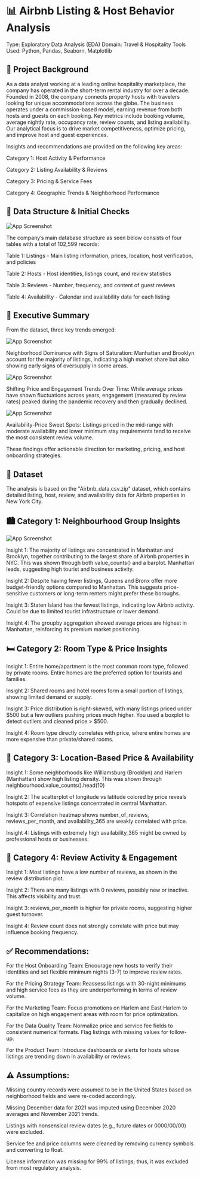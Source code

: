 
# 📊 Airbnb Listing & Host Behavior Analysis
Type: Exploratory Data Analysis (EDA)
Domain: Travel & Hospitality
Tools Used: Python, Pandas, Seaborn, Matplotlib





## 🏢 Project Background
As a data analyst working at a leading online hospitality marketplace, the company has operated in the short-term rental industry for over a decade. Founded in 2008, the company connects property hosts with travelers looking for unique accommodations across the globe. The business operates under a commission-based model, earning revenue from both hosts and guests on each booking. Key metrics include booking volume, average nightly rate, occupancy rate, review counts, and listing availability. Our analytical focus is to drive market competitiveness, optimize pricing, and improve host and guest experiences.

Insights and recommendations are provided on the following key areas:

Category 1: Host Activity & Performance

Category 2: Listing Availability & Reviews

Category 3: Pricing & Service Fees

Category 4: Geographic Trends & Neighborhood Performance


## 🧱 Data Structure & Initial Checks

![App Screenshot](https://github.com/BharathAIML/Airbnb_dataAnalysis/blob/4c729e2b531c56a729bc6e9a1543b6dc08e7a422/ERD_1.png)

The company’s main database structure as seen below consists of four tables with a total of 102,599 records:

Table 1: Listings - Main listing information, prices, location, host verification, and policies

Table 2: Hosts - Host identities, listings count, and review statistics

Table 3: Reviews - Number, frequency, and content of guest reviews

Table 4: Availability - Calendar and availability data for each listing




## 📌 Executive Summary

From the dataset, three key trends emerged:

![App Screenshot](https://github.com/BharathAIML/Airbnb_dataAnalysis/blob/471cc55ce2433eea600df376fc94e0bb39aaa994/neighb%20.png)


Neighborhood Dominance with Signs of Saturation: Manhattan and Brooklyn account for the majority of listings, indicating a high market share but also showing early signs of oversupply in some areas.

![App Screenshot](https://github.com/BharathAIML/Airbnb_dataAnalysis/blob/d483067423bffba0e3a542f7419821f232e0dcf2/AVG.png)

Shifting Price and Engagement Trends Over Time: While average prices have shown fluctuations across years, engagement (measured by review rates) peaked during the pandemic recovery and then gradually declined.

![App Screenshot](https://github.com/BharathAIML/Airbnb_dataAnalysis/blob/5b9fb51ae6e93da819ac5ff61cd975c983cfef86/PVR.png)


Availability-Price Sweet Spots: Listings priced in the mid-range with moderate availability and lower minimum stay requirements tend to receive the most consistent review volume.

These findings offer actionable direction for marketing, pricing, and host onboarding strategies.

## 📁 Dataset
The analysis is based on the "Airbnb_data.csv.zip" dataset, which contains detailed listing, host, review, and availability data for Airbnb properties in New York City.

## 🏙️ Category 1: Neighbourhood Group Insights

![App Screenshot](https://github.com/BharathAIML/Airbnb_dataAnalysis/blob/3864c37ebcf69f577641a243d7cf7faa43c6faf1/listings.png)

Insight 1:
The majority of listings are concentrated in Manhattan and Brooklyn, together contributing to the largest share of Airbnb properties in NYC.
This was shown through both value_counts() and a barplot. Manhattan leads, suggesting high tourist and business activity.

Insight 2:
Despite having fewer listings, Queens and Bronx offer more budget-friendly options compared to Manhattan.
This suggests price-sensitive customers or long-term renters might prefer these boroughs.

Insight 3:
Staten Island has the fewest listings, indicating low Airbnb activity. Could be due to limited tourist infrastructure or lower demand.

Insight 4:
The groupby aggregation showed average prices are highest in Manhattan, reinforcing its premium market positioning.

##  🛏️ Category 2: Room Type & Price Insights

Insight 1:
Entire home/apartment is the most common room type, followed by private rooms. Entire homes are the preferred option for tourists and families.

Insight 2:
Shared rooms and hotel rooms form a small portion of listings, showing limited demand or supply.

Insight 3:
Price distribution is right-skewed, with many listings priced under $500 but a few outliers pushing prices much higher. You used a boxplot to detect outliers and cleaned price > $500.

Insight 4:
Room type directly correlates with price, where entire homes are more expensive than private/shared rooms.

## 📍 Category 3: Location-Based Price & Availability

Insight 1:
Some neighborhoods like Williamsburg (Brooklyn) and Harlem (Manhattan) show high listing density. This was shown through neighbourhood.value_counts().head(10)

Insight 2:
The scatterplot of longitude vs latitude colored by price reveals hotspots of expensive listings concentrated in central Manhattan.

Insight 3:
Correlation heatmap shows number_of_reviews, reviews_per_month, and availability_365 are weakly correlated with price.

Insight 4:
Listings with extremely high availability_365 might be owned by professional hosts or businesses.

##  💬 Category 4: Review Activity & Engagement

Insight 1:
Most listings have a low number of reviews, as shown in the review distribution plot.

Insight 2:
There are many listings with 0 reviews, possibly new or inactive. This affects visibility and trust.

Insight 3:
reviews_per_month is higher for private rooms, suggesting higher guest turnover.

Insight 4:
Review count does not strongly correlate with price but may influence booking frequency.

## ✅ Recommendations:

For the Host Onboarding Team: Encourage new hosts to verify their identities and set flexible minimum nights (3-7) to improve review rates.

For the Pricing Strategy Team: Reassess listings with 30-night minimums and high service fees as they are underperforming in terms of review volume.

For the Marketing Team: Focus promotions on Harlem and East Harlem to capitalize on high engagement areas with room for price optimization.

For the Data Quality Team: Normalize price and service fee fields to consistent numerical formats. Flag listings with missing values for follow-up.

For the Product Team: Introduce dashboards or alerts for hosts whose listings are trending down in availability or reviews.

## ⚠️ Assumptions: 
Missing country records were assumed to be in the United States based on neighborhood fields and were re-coded accordingly.

Missing December data for 2021 was imputed using December 2020 averages and November 2021 trends.

Listings with nonsensical review dates (e.g., future dates or 0000/00/00) were excluded.

Service fee and price columns were cleaned by removing currency symbols and converting to float.

License information was missing for 99% of listings; thus, it was excluded from most regulatory analysis.

